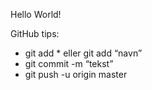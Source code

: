 Hello World!

GitHub tips:

- git add * eller git add “navn”
- git commit -m “tekst”
- git push -u origin master
